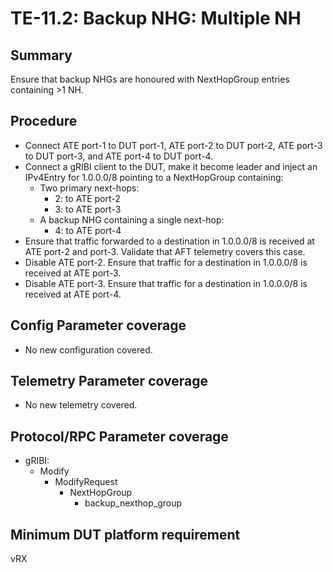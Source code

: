 # TE-11.2: Backup NHG: Multiple NH

## Summary

Ensure that backup NHGs are honoured with NextHopGroup entries containing >1 NH.

## Procedure

*   Connect ATE port-1 to DUT port-1, ATE port-2 to DUT port-2, ATE port-3 to
    DUT port-3, and ATE port-4 to DUT port-4.
*   Connect a gRIBI client to the DUT, make it become leader and inject an
    IPv4Entry for 1.0.0.0/8 pointing to a NextHopGroup containing:
    *   Two primary next-hops:
        *   2: to ATE port-2
        *   3: to ATE port-3
    *   A backup NHG containing a single next-hop:
        *   4: to ATE port-4
*   Ensure that traffic forwarded to a destination in 1.0.0.0/8 is received at
    ATE port-2 and port-3. Validate that AFT telemetry covers this case.
*   Disable ATE port-2. Ensure that traffic for a destination in 1.0.0.0/8 is
    received at ATE port-3.
*   Disable ATE port-3. Ensure that traffic for a destination in 1.0.0.0/8 is
    received at ATE port-4.

## Config Parameter coverage

*   No new configuration covered.

## Telemetry Parameter coverage

*   No new telemetry covered.

## Protocol/RPC Parameter coverage

*   gRIBI:
    *   Modify
        *   ModifyRequest
            *   NextHopGroup
                *   backup_nexthop_group

## Minimum DUT platform requirement

vRX
